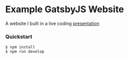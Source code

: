 # Example GatsbyJS Website

A website I built in a live coding [presentation](https://github.com/ciaranshaw/dd-gatsby-talk)

### Quickstart

```
$ npm install
$ npm run develop
```